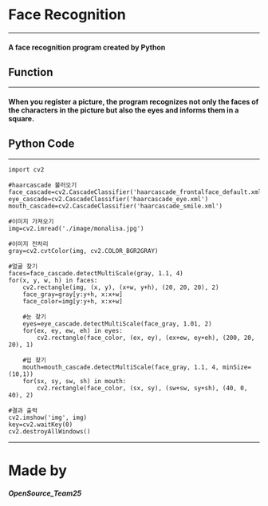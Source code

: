 # Face Recognition
---

#### A face recognition program created by Python

## Function
---
#### When you register a picture, the program recognizes not only the faces of the characters in the picture but also the eyes and informs them in a square.

## Python Code 
---
```
import cv2

#haarcascade 불러오기
face_cascade=cv2.CascadeClassifier('haarcascade_frontalface_default.xml')
eye_cascade=cv2.CascadeClassifier('haarcascade_eye.xml')
mouth_cascade=cv2.CascadeClassifier('haarcascade_smile.xml')

#이미지 가져오기
img=cv2.imread('./image/monalisa.jpg')

#이미지 전처리
gray=cv2.cvtColor(img, cv2.COLOR_BGR2GRAY)

#얼굴 찾기
faces=face_cascade.detectMultiScale(gray, 1.1, 4)
for(x, y, w, h) in faces:
    cv2.rectangle(img, (x, y), (x+w, y+h), (20, 20, 20), 2)
    face_gray=gray[y:y+h, x:x+w]
    face_color=img[y:y+h, x:x+w]

    #눈 찾기
    eyes=eye_cascade.detectMultiScale(face_gray, 1.01, 2)
    for(ex, ey, ew, eh) in eyes:
        cv2.rectangle(face_color, (ex, ey), (ex+ew, ey+eh), (200, 20, 20), 1)

    #입 찾기
    mouth=mouth_cascade.detectMultiScale(face_gray, 1.1, 4, minSize=(10,1))
    for(sx, sy, sw, sh) in mouth:
        cv2.rectangle(face_color, (sx, sy), (sw+sw, sy+sh), (40, 0, 40), 2)    

#결과 출력
cv2.imshow('img', img)
key=cv2.waitKey(0)
cv2.destroyAllWindows()
```

---

# Made by
##### OpenSource_Team25

